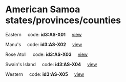 # American Samoa states/provinces/counties
Eastern&nbsp;&nbsp;&nbsp;&nbsp;&nbsp;code: **id3:AS-X01**&nbsp;&nbsp;&nbsp;&nbsp;&nbsp;[view](../export/geojson/medium/id3/as/x01.geojson)&nbsp;&nbsp;&nbsp;&nbsp;&nbsp;


Manu's&nbsp;&nbsp;&nbsp;&nbsp;&nbsp;code: **id3:AS-X02**&nbsp;&nbsp;&nbsp;&nbsp;&nbsp;[view](../export/geojson/medium/id3/as/x02.geojson)&nbsp;&nbsp;&nbsp;&nbsp;&nbsp;


Rose Atoll&nbsp;&nbsp;&nbsp;&nbsp;&nbsp;code: **id3:AS-X03**&nbsp;&nbsp;&nbsp;&nbsp;&nbsp;[view](../export/geojson/medium/id3/as/x03.geojson)&nbsp;&nbsp;&nbsp;&nbsp;&nbsp;


Swain's Island&nbsp;&nbsp;&nbsp;&nbsp;&nbsp;code: **id3:AS-X04**&nbsp;&nbsp;&nbsp;&nbsp;&nbsp;[view](../export/geojson/medium/id3/as/x04.geojson)&nbsp;&nbsp;&nbsp;&nbsp;&nbsp;


Western&nbsp;&nbsp;&nbsp;&nbsp;&nbsp;code: **id3:AS-X05**&nbsp;&nbsp;&nbsp;&nbsp;&nbsp;[view](../export/geojson/medium/id3/as/x05.geojson)&nbsp;&nbsp;&nbsp;&nbsp;&nbsp;

